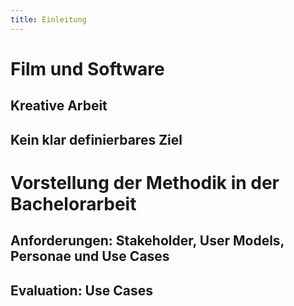 ```yaml
---
title: Einleitung
---
```


# Film und Software
<!--
![Bildbeschreibung](http://download.heart-co.de/Bildschirmfoto%202015-07-14%20um%2019.12.13.png)

Hier verweise ich auf die Abbildung \ref{Bildbeschreibung}.

Wie auch in Kapitel \ref{film-und-software} beschrieben...
-->
## Kreative Arbeit

## Kein klar definierbares Ziel

# Vorstellung der Methodik in der Bachelorarbeit

## Anforderungen: Stakeholder, User Models, Personae und Use Cases

## Evaluation: Use Cases